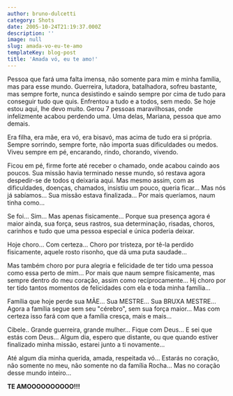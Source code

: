 ```yaml
---
author: bruno-dulcetti
category: Shots
date: 2005-10-24T21:19:37.000Z
description: ''
image: null
slug: amada-vo-eu-te-amo
templateKey: blog-post
title: 'Amada vó, eu te amo!'
---
```


Pessoa que fará uma falta imensa, não somente para mim e minha família, mas para esse mundo. Guerreira, lutadora, batalhadora, sofreu bastante, mas sempre forte, nunca desistindo e saindo sempre por cima de tudo para conseguir tudo que quis. Enfrentou a tudo e a todos, sem medo. Se hoje estou aqui, lhe devo muito. Gerou 7 pessoas maravilhosas, onde infelizmente acabou perdendo uma. Uma delas, Mariana, pessoa que amo demais.

Era filha, era mãe, era vó, era bisavó, mas acima de tudo era si própria. Sempre sorrindo, sempre forte, não importa suas dificuldades ou medos. Viveu sempre em pé, encarando, rindo, chorando, vivendo.

Ficou em pé, firme forte até receber o chamado, onde acabou caindo aos poucos. Sua missão havia terminado nesse mundo, só restava agora despedir-se de todos q deixaria aqui. Mas mesmo assim, com as dificuldades, doenças, chamados, insistiu um pouco, queria ficar... Mas nós já sabíamos... Sua missão estava finalizada... Por mais queríamos, naum tinha como...

Se foi... Sim... Mas apenas fisicamente... Porque sua presença agora é maior ainda, sua força, seus rastros, sua determinação, risadas, choros, carinhos e tudo que uma pessoa especial e única poderia deixar.

Hoje choro... Com certeza... Choro por tristeza, por tê-la perdido fisicamente, aquele rosto risonho, que dá uma puta saudade...

Mas também choro por pura alegria e felicidade de ter tido uma pessoa como essa perto de mim... Por mais que naum sempre fisicamente, mas sempre dentro do meu coração, assim como recíprocamente... Hj choro por ter tido tantos momentos de felicidades com ela e toda minha família...

Família que hoje perde sua MÃE... Sua MESTRE... Sua BRUXA MESTRE... Agora a família segue sem seu "cérebro", sem sua força maior... Mas com certeza isso fará com que a família cresça, mais e mais...

Cibele.. Grande guerreira, grande mulher... Fique com Deus... E sei que estás com Deus... Algum dia, espero que distante, ou que quando estiver finalizado minha missão, estarei junto a ti novamente...

Até algum dia minha querida, amada, respeitada vó... Estarás no coração, não somente no meu, não somente no da família Rocha... Mas no coração desse mundo inteiro...

**TE AMOOOOOOOOOO!!!**
